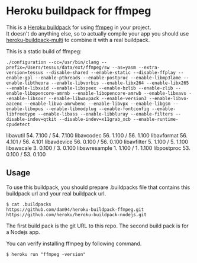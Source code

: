 Heroku buildpack for ffmpeg
=======================

This is a [Heroku buildpack](http://devcenter.heroku.com/articles/buildpacks) for using [ffmpeg](http://www.ffmpeg.org/) in your project.  
It doesn't do anything else, so to actually compile your app you should use [heroku-buildpack-multi](https://github.com/ddollar/heroku-buildpack-multi) to combine it with a real buildpack.

This is a static build of ffmpeg:

    ./configuration --cc=/usr/bin/clang --prefix=/Users/tessus/data/ext/ffmpeg/sw --as=yasm --extra-version=tessus --disable-shared --enable-static --disable-ffplay --enable-gpl --enable-pthreads --enable-postproc --enable-libmp3lame --enable-libtheora --enable-libvorbis --enable-libx264 --enable-libx265 --enable-libxvid --enable-libspeex --enable-bzlib --enable-zlib --enable-libopencore-amrnb --enable-libopencore-amrwb --enable-libxavs --enable-libsoxr --enable-libwavpack --enable-version3 --enable-libvo-aacenc --enable-libvo-amrwbenc --enable-libvpx --enable-libgsm --enable-libopus --enable-libmodplug --enable-fontconfig --enable-libfreetype --enable-libass --enable-libbluray --enable-filters --disable-indev=qtkit --disable-indev=x11grab_xcb --enable-runtime-cpudetect
    

  libavutil      54.  7.100 / 54.  7.100
  libavcodec     56.  1.100 / 56.  1.100
  libavformat    56.  4.101 / 56.  4.101
  libavdevice    56.  0.100 / 56.  0.100
  libavfilter     5.  1.100 /  5.  1.100
  libswscale      3.  0.100 /  3.  0.100
  libswresample   1.  1.100 /  1.  1.100
  libpostproc    53.  0.100 / 53.  0.100

Usage
-----
To use this buildpack, you should prepare .buildpacks file that contains this buildpack url and your real buildpack url.  

    $ cat .buildpacks
    https://github.com/dam94/heroku-buildpack-ffmpeg.git
    https://github.com/heroku/heroku-buildpack-nodejs.git

The first build pack is the git URL to this repo.
The second build pack is for a Nodejs app.

You can verify installing ffmpeg by following command.

    $ heroku run "ffmpeg -version"
